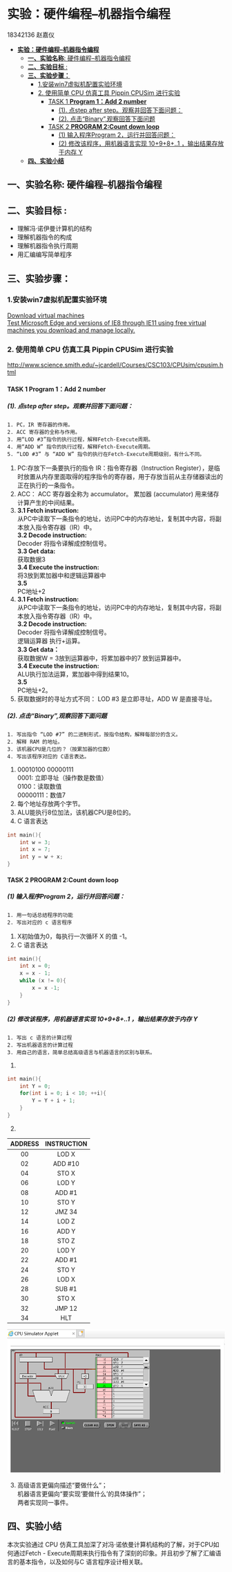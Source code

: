 # **实验：硬件编程–机器指令编程**
18342136 赵嘉仪  
<!-- TOC -->

- [**实验：硬件编程–机器指令编程**](#实验硬件编程机器指令编程)
    - [**一、实验名称**: 硬件编程–机器指令编程](#一实验名称-硬件编程机器指令编程)
    - [**二、实验目标** :](#二实验目标-)
    - [**三、实验步骤：**](#三实验步骤)
        - [1.安装win7虚拟机配置实验环境](#1安装win7虚拟机配置实验环境)
        - [2. 使用简单 CPU 仿真工具 Pippin CPUSim 进行实验](#2-使用简单-cpu-仿真工具-pippin-cpusim-进行实验)
            - [TASK 1 **Program 1：Add 2 number**](#task-1-program-1add-2-number)
                - [(1). 点step after step。观察并回答下面问题：](#1-点step-after-step观察并回答下面问题)
                - [(2). 点击“Binary”,观察回答下面问题](#2-点击binary观察回答下面问题)
            - [TASK 2 **PROGRAM 2:Count down loop**](#task-2-program-2count-down-loop)
                - [(1) 输入程序Program 2，运行并回答问题：](#1-输入程序program-2运行并回答问题)
                - [(2) 修改该程序，用机器语言实现 10+9+8+..1 ，输出结果存放于内存 Y](#2-修改该程序用机器语言实现-10981-输出结果存放于内存-y)
    - [**四、实验小结**](#四实验小结)

<!-- /TOC -->
## **一、实验名称**: 硬件编程–机器指令编程   
## **二、实验目标** :
* 理解冯·诺伊曼计算机的结构
* 理解机器指令的构成
* 理解机器指令执行周期
* 用汇编编写简单程序
## **三、实验步骤：**
### 1.安装win7虚拟机配置实验环境
[Download virtual machines  
Test Microsoft Edge and versions of IE8 through IE11 using free virtual machines you download and manage locally.](https://developer.microsoft.com/en-us/microsoft-edge/tools/vms/)


### 2. 使用简单 CPU 仿真工具 Pippin CPUSim 进行实验
http://www.science.smith.edu/~jcardell/Courses/CSC103/CPUsim/cpusim.html 

#### TASK 1 **Program 1：Add 2 number**  
##### (1). 点step after step。观察并回答下面问题：  
    1. PC，IR 寄存器的作用。  
    2. ACC 寄存器的全称与作用。  
    3. 用“LOD #3”指令的执行过程，解释Fetch-Execute周期。  
    4. 用“ADD W” 指令的执行过程，解释Fetch-Execute周期。  
    5. “LOD #3” 与 “ADD W” 指令的执行在Fetch-Execute周期级别，有什么不同。


1. PC:存放下一条要执行的指令
IR：指令寄存器（Instruction Register），是临时放置从内存里面取得的程序指令的寄存器，用于存放当前从主存储器读出的正在执行的一条指令。
2. ACC：
ACC 寄存器全称为 accumulator。
累加器 (accumulator) 用来储存计算产生的中间结果。
3. 
    **3.1 Fetch instruction:**   
从PC中读取下一条指令的地址，访问PC中的内存地址，复制其中内容，将副本放入指令寄存器（IR）中。  
**3.2 Decode instruction:**   
Decoder 将指令译解成控制信号。  
**3.3 Get data:**  
获取数据3    
**3.4 Execute the instruction:**  
将3放到累加器中和逻辑运算器中  
**3.5**  
 PC地址+2  
4. 
    **3.1 Fetch instruction:**  
从PC中读取下一条指令的地址，访问PC中的内存地址，复制其中内容，将副本放入指令寄存器（IR）中。  
**3.2 Decode instruction:**  
Decoder 将指令译解成控制信号。  
逻辑运算器 执行+运算。  
**3.3 Get data：**  
获取数据W = 3放到运算器中，将累加器中的7 放到运算器中。  
**3.4 Execute the instruction:**  
ALU执行加法运算，累加器中得到结果10。   
**3.5**  
 PC地址+2。  
5. 获取数据时的寻址方式不同： LOD #3 是立即寻址，ADD W 是直接寻址。  

##### (2). 点击“Binary”,观察回答下面问题  
    1. 写出指令 “LOD #7” 的二进制形式，按指令结构，解释每部分的含义。
    2. 解释 RAM 的地址。
    3. 该机器CPU是几位的？（按累加器的位数）
    4. 写出该程序对应的 C语言表达。

1. 00010100 00000111  
0001: 立即寻址（操作数是数值）  
0100：读取数值  
00000111：数值7  
2. 每个地址存放两个字节。
3. ALU能执行8位加法，该机器CPU是8位的。
4. C 语言表达
```c
int main(){
    int w = 3;
    int x = 7;
    int y = w + x;
}
```

#### TASK 2 **PROGRAM 2:Count down loop** 
##### (1) 输入程序Program 2，运行并回答问题：
    1. 用一句话总结程序的功能
    2. 写出对应的 c 语言程序

1. X初始值为0，每执行一次循环 X 的值 -1。
2. C 语言表达
```c
int main(){
    int x = 0;
    x = x - 1;
    while (x != 0){
        x = x -1;
    }
}
```

##### (2) 修改该程序，用机器语言实现 10+9+8+..1 ，输出结果存放于内存 Y
    1. 写出 c 语言的计算过程
    2. 写出机器语言的计算过程
    3. 用自己的语言，简单总结高级语言与机器语言的区别与联系。

1. 
```c
int main(){
    int Y = 0;
    for(int i = 0; i < 10; ++i){
        Y = Y + i + 1;
    }
}
```

2. 
|ADDRESS|INSTRUCTION|
|:-:|:-:|
|00|LOD X|
|02|ADD #10|
|04|STO X|
|06|LOD Y|
|08|ADD #1|
|10|STO Y|
|12|JMZ 34|
|14|LOD Z|
|16|ADD Y|
|18|STO Z|
|20|LOD Y|
|22|ADD #1|
|24|STO Y|
|26|LOD X|
|28|SUB #1|
|30|STO X|
|32|JMP 12|
|34|HLT|


![](images\lab07-task2.png)

3. 高级语言更偏向描述“要做什么“；  
机器语言更偏向“要实现‘要做什么’的具体操作”；  
两者实现同一事件。



## **四、实验小结**
本次实验通过
CPU 仿真工具加深了对冯·诺依曼计算机结构的了解，对于CPU如何通过Fetch - Execute周期来执行指令有了深刻的印象。并且初步了解了汇编语言的基本指令，以及如何与C 语言程序设计相关联。